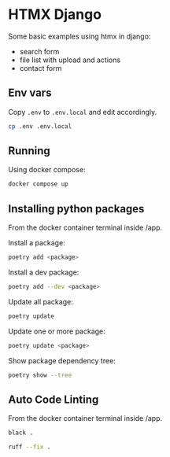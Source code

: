 # HTMX Django

Some basic examples using htmx in django:

* search form
* file list with upload and actions
* contact form

## Env vars

Copy `.env` to `.env.local` and edit accordingly.
```bash
cp .env .env.local
```

## Running

Using docker compose:
```bash
docker compose up
```

## Installing python packages

From the docker container terminal inside /app.

Install a package:
```bash
poetry add <package>
```

Install a dev package:
```bash
poetry add --dev <package>
```

Update all package:
```bash
poetry update
```

Update one or more package:
```bash
poetry update <package>
```

Show package dependency tree:
```bash
poetry show --tree
```

## Auto Code Linting

From the docker container terminal inside /app.

```bash
black .
```

```bash
ruff --fix .
```

